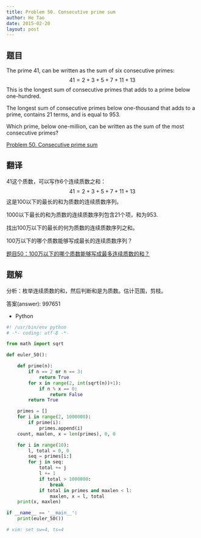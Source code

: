 ```yaml
---
title: Problem 50. Consecutive prime sum
author: He Tao
date: 2015-02-20
layout: post
---
```


## 题目

The prime 41, can be written as the sum of six consecutive primes:
$$ 41 = 2 + 3 + 5 + 7 + 11 + 13 $$
This is the longest sum of consecutive primes that adds to a prime below one-hundred.

The longest sum of consecutive primes below one-thousand that adds to a prime, contains 21 terms, and is equal to 953.


Which prime, below one-million, can be written as the sum of the most consecutive primes?

[Problem 50. Consecutive prime sum](https://projecteuler.net/problem=50 "Problem 50")

## 翻译

41这个质数，可以写作6个连续质数之和：
$$ 41 = 2 + 3 + 5 + 7 + 11 + 13 $$
这是100以下的最长的和为质数的连续质数序列。

1000以下最长的和为质数的连续质数序列包含21个项，和为953.

找出100万以下的最长的何为质数的连续质数序列之和。

100万以下的哪个质数能够写成最长的连续质数序列？

[题目50：100万以下的哪个质数能够写成最多连续质数的和？](http://pe.spiritzhang.com/index.php/2011-05-11-09-44-54/51-50100 "题目50")

## 题解

分析：枚举连续质数的和，然后判断和是为质数。估计范围，剪枝。

答案(answer): 997651

+ Python

~~~python
#! /usr/bin/env python
# -*- coding: utf-8 -*-

from math import sqrt

def euler_50():

    def prime(n):
        if n == 2 or n == 3:
            return True
        for x in range(2, int(sqrt(n))+1):
            if n % x == 0:
                return False
        return True

    primes = []
    for i in range(2, 1000000):
        if prime(i):
            primes.append(i)
    count, maxlen, x = len(primes), 0, 0

    for i in range(10):
        l, total = 0, 0
        seq = primes[i:]
        for j in seq:
            total += j
            l += 1
            if total > 1000000:
                break
            if total in primes and maxlen < l:
                maxlen, x = l, total
    print(x, maxlen)

if __name__ == '__main__':
    print(euler_50())

# vim: set sw=4, ts=4
~~~

